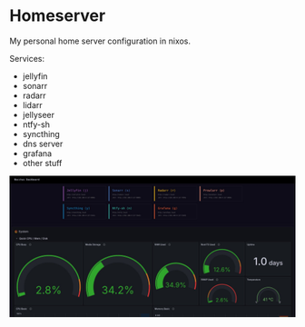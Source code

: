 # Homeserver
My personal home server configuration in nixos.

Services:
- jellyfin
- sonarr
- radarr
- lidarr
- jellyseer
- ntfy-sh
- syncthing
- dns server
- grafana
- other stuff

![Screenshot](./media/screenshot.jpg)

